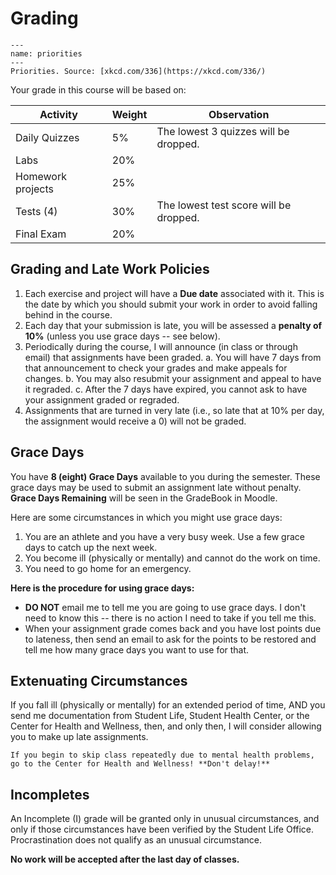 # Grading

```{figure} ../figures/priorities.png
---
name: priorities
---
Priorities. Source: [xkcd.com/336](https://xkcd.com/336/)
```

Your grade in this course will be based on:

| Activity 	| Weight 	| Observation 	|
|---	|---	|---	|
| Daily Quizzes 	| 5% 	| The lowest 3 quizzes will be dropped. 	|
| Labs 	| 20% 	|  	|
| Homework projects 	| 25% 	|  	|
| Tests (4) 	| 30% 	| The lowest test score will be dropped. 	|
| Final Exam 	| 20% 	|  	|

## Grading and Late Work Policies

1. Each exercise and project will have a **Due date** associated with it. This is the date by which you should submit your work in order to avoid falling behind in the course.
2. Each day that your submission is late, you will be assessed a **penalty of 10%** (unless you use grace days -- see below).
3. Periodically during the course, I will announce (in class or through email) that assignments have been graded.
    a.  You will have 7 days from that announcement to check your grades and make appeals for changes.
    b.  You may also resubmit your assignment and appeal to have it regraded.
    c.  After the 7 days have expired, you cannot ask to have your assignment graded or regraded.
4. Assignments that are turned in very late (i.e., so late that at 10% per day, the assignment would receive a 0) will not be graded.

## Grace Days

You have **8 (eight) Grace Days** available to you during the semester. These grace days may be used to submit an assignment late without penalty. **Grace Days Remaining** will be seen in the GradeBook in Moodle.

Here are some circumstances in which you might use grace days:

1. You are an athlete and you have a very busy week. Use a few grace days to catch up the next week.
2. You become ill (physically or mentally) and cannot do the work on time.
3. You need to go home for an emergency.

**Here is the procedure for using grace days:**

-   **DO NOT** email me to tell me you are going to use grace days. I don't need to know this -- there is no action I need to take if you tell me this.
-   When your assignment grade comes back and you have lost points due to lateness, then send an email to ask for the points to be restored and tell me how many grace days you want to use for that.

## Extenuating Circumstances

If you fall ill (physically or mentally) for an extended period of time, AND you send me documentation from Student Life, Student Health Center, or the Center for Health and Wellness, then, and only then, I will consider allowing you to make up late assignments.

```{note}
If you begin to skip class repeatedly due to mental health problems, go to the Center for Health and Wellness! **Don't delay!**
```

## Incompletes

An Incomplete (I) grade will be granted only in unusual circumstances, and only if those circumstances have been verified by the Student Life Office. Procrastination does not qualify as an unusual circumstance.

**No work will be accepted after the last day of classes.**